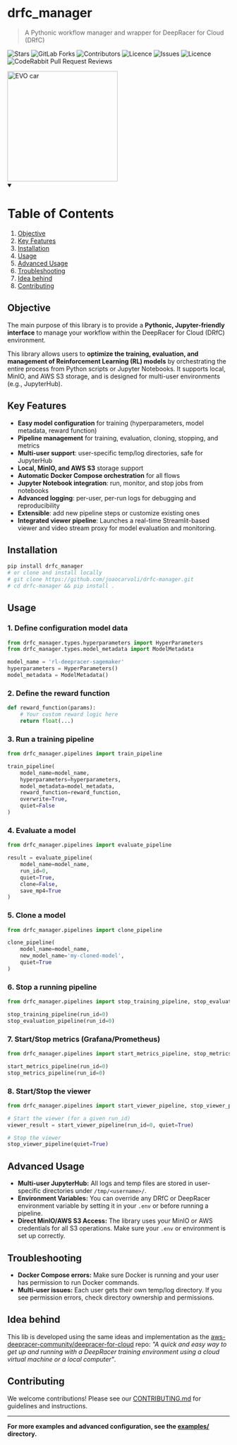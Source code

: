 # drfc_manager
> A Pythonic workflow manager and wrapper for DeepRacer for Cloud (DRfC)

![Stars](https://img.shields.io/github/stars/joaocarvoli/drfc-manager)
![GitLab Forks](https://img.shields.io/github/forks/joaocarvoli/drfc-manager)
![Contributors](https://img.shields.io/github/contributors/joaocarvoli/drfc-manager)
![Licence](https://img.shields.io/github/tag/joaocarvoli/drfc-manager)
![Issues](https://img.shields.io/github/issues/joaocarvoli/drfc-manager)
![Licence](https://img.shields.io/github/license/joaocarvoli/drfc-manager)
![CodeRabbit Pull Request Reviews](https://img.shields.io/coderabbit/prs/github/ai-projs/drfc-manager?utm_source=oss&utm_medium=github&utm_campaign=ai-projs%2Fdrfc-manager&labelColor=171717&color=FF570A&link=https%3A%2F%2Fcoderabbit.ai&label=CodeRabbit+Reviews)

<img src="https://d1.awsstatic.com/deepracer/Evo%20and%20Sensor%20Launch%202020/evo-spin.fdf40252632704f3b07b0a2556b3d174732ab07e.gif" alt="EVO car" width="250">

<details open>
<summary><h1>Table of Contents</h1></summary>
  
1. [Objective](#objective)
2. [Key Features](#key-features)
3. [Installation](#installation)
4. [Usage](#usage)
5. [Advanced Usage](#advanced-usage)
6. [Troubleshooting](#troubleshooting)
7. [Idea behind](#idea-behind)
8. [Contributing](#contributing)

</details>
   
## Objective

The main purpose of this library is to provide a **Pythonic, Jupyter-friendly interface** to manage your workflow within the DeepRacer for Cloud (DRfC) environment. 

This library allows users to **optimize the training, evaluation, and management of Reinforcement Learning (RL) models** by orchestrating the entire process from Python scripts or Jupyter Notebooks. It supports local, MinIO, and AWS S3 storage, and is designed for multi-user environments (e.g., JupyterHub).

## Key Features

- **Easy model configuration** for training (hyperparameters, model metadata, reward function)
- **Pipeline management** for training, evaluation, cloning, stopping, and metrics
- **Multi-user support**: user-specific temp/log directories, safe for JupyterHub
- **Local, MinIO, and AWS S3** storage support
- **Automatic Docker Compose orchestration** for all flows
- **Jupyter Notebook integration**: run, monitor, and stop jobs from notebooks
- **Advanced logging**: per-user, per-run logs for debugging and reproducibility
- **Extensible**: add new pipeline steps or customize existing ones
- **Integrated viewer pipeline**: Launches a real-time Streamlit-based viewer and video stream proxy for model evaluation and monitoring.

## Installation

```bash
pip install drfc_manager
# or clone and install locally
# git clone https://github.com/joaocarvoli/drfc-manager.git
# cd drfc-manager && pip install .
```

## Usage

### 1. Define configuration model data

```python
from drfc_manager.types.hyperparameters import HyperParameters
from drfc_manager.types.model_metadata import ModelMetadata

model_name = 'rl-deepracer-sagemaker'
hyperparameters = HyperParameters() 
model_metadata = ModelMetadata()
```

### 2. Define the reward function

```python
def reward_function(params):
    # Your custom reward logic here
    return float(...)
```

### 3. Run a training pipeline

```python
from drfc_manager.pipelines import train_pipeline

train_pipeline(
    model_name=model_name,
    hyperparameters=hyperparameters,
    model_metadata=model_metadata,
    reward_function=reward_function,
    overwrite=True,
    quiet=False
)
```

### 4. Evaluate a model

```python
from drfc_manager.pipelines import evaluate_pipeline

result = evaluate_pipeline(
    model_name=model_name,
    run_id=0,
    quiet=True,
    clone=False,
    save_mp4=True
)
```

### 5. Clone a model

```python
from drfc_manager.pipelines import clone_pipeline

clone_pipeline(
    model_name=model_name,
    new_model_name='my-cloned-model',
    quiet=True
)
```

### 6. Stop a running pipeline

```python
from drfc_manager.pipelines import stop_training_pipeline, stop_evaluation_pipeline

stop_training_pipeline(run_id=0)
stop_evaluation_pipeline(run_id=0)
```

### 7. Start/Stop metrics (Grafana/Prometheus)

```python
from drfc_manager.pipelines import start_metrics_pipeline, stop_metrics_pipeline

start_metrics_pipeline(run_id=0)
stop_metrics_pipeline(run_id=0)
```

### 8. Start/Stop the viewer

```python
from drfc_manager.pipelines import start_viewer_pipeline, stop_viewer_pipeline

# Start the viewer (for a given run_id)
viewer_result = start_viewer_pipeline(run_id=0, quiet=True)

# Stop the viewer
stop_viewer_pipeline(quiet=True)
```

## Advanced Usage

- **Multi-user JupyterHub:** All logs and temp files are stored in user-specific directories under `/tmp/<username>/`.
- **Environment Variables:** You can override any DRfC or DeepRacer environment variable by setting it in your `.env` or before running a pipeline.
- **Direct MinIO/AWS S3 Access:** The library uses your MinIO or AWS credentials for all S3 operations. Make sure your `.env` or environment is set up correctly.

## Troubleshooting

- **Docker Compose errors:** Make sure Docker is running and your user has permission to run Docker commands.
- **Multi-user issues:** Each user gets their own temp/log directory. If you see permission errors, check directory ownership and permissions.

## Idea behind

This lib is developed using the same ideas and implementation as the [aws-deepracer-community/deepracer-for-cloud](https://github.com/aws-deepracer-community/deepracer-for-cloud) repo: _"A quick and easy way to get up and running with a DeepRacer training environment using a cloud virtual machine or a local computer"_.

## Contributing

We welcome contributions! Please see our [CONTRIBUTING.md](CONTRIBUTING.md) for guidelines and instructions.

---

**For more examples and advanced configuration, see the [examples/](examples/) directory.**
